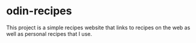 # odin-recipes 
This project is a simple recipes website that links to recipes on the web as well as personal recipes that I use. 
